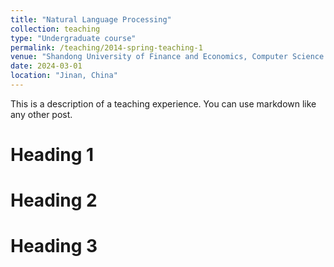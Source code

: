 ```yaml
---
title: "Natural Language Processing"
collection: teaching
type: "Undergraduate course"
permalink: /teaching/2014-spring-teaching-1
venue: "Shandong University of Finance and Economics, Computer Science and Artificial Intelligence"
date: 2024-03-01
location: "Jinan, China"
---
```


This is a description of a teaching experience. You can use markdown like any other post.

Heading 1
======

Heading 2
======

Heading 3
======
